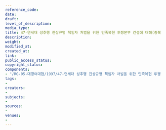 ```yaml
---
reference_code: 
date: 
draft: 
level_of_description: 
media_type: 
title: 47-연세대 성추행 진상규명 책임자 처벌을 위한 민족복현 투쟁본부 건설에 대해(중복)
description: 
weight: 
modified_at: 
created_at: 
link: 
public_access_status: 
copyright_status: 
components:
- "/RG-05-대경여대협/1997/47-연세대 성추행 진상규명 책임자 처벌을 위한 민족복현 투쟁본부 건설에 대해(중복).pdf"
tags:
- 
creators:
- 
subjects:
- 
sources:
- 
venues:
- 
---
```

